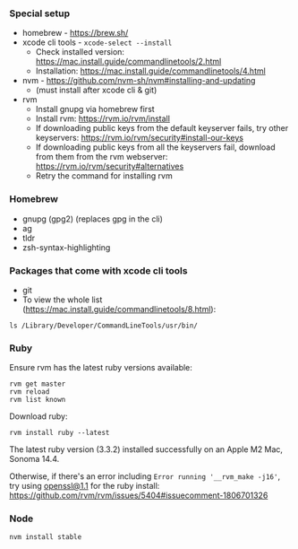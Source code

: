 ### Special setup
- homebrew - https://brew.sh/
- xcode cli tools - `xcode-select --install`
  - Check installed version: https://mac.install.guide/commandlinetools/2.html
  - Installation: https://mac.install.guide/commandlinetools/4.html
- nvm - https://github.com/nvm-sh/nvm#installing-and-updating
  - (must install after xcode cli & git)
- rvm
  - Install gnupg via homebrew first
  - Install rvm: https://rvm.io/rvm/install
  - If downloading public keys from the default keyserver fails, try other keyservers: https://rvm.io/rvm/security#install-our-keys
  - If downloading public keys from all the keyservers fail, download from them from the rvm webserver: https://rvm.io/rvm/security#alternatives
  - Retry the command for installing rvm

### Homebrew
- gnupg (gpg2) (replaces gpg in the cli)
- ag
- tldr
- zsh-syntax-highlighting

### Packages that come with xcode cli tools
- git
- To view the whole list (https://mac.install.guide/commandlinetools/8.html):
```
ls /Library/Developer/CommandLineTools/usr/bin/
```

### Ruby

Ensure rvm has the latest ruby versions available:
```
rvm get master
rvm reload
rvm list known
```

Download ruby:
```
rvm install ruby --latest
```
The latest ruby version (3.3.2) installed successfully on an Apple M2 Mac, Sonoma 14.4.

Otherwise, if there's an error including `Error running '__rvm_make -j16'`, try using openssl@1.1 for the ruby install: https://github.com/rvm/rvm/issues/5404#issuecomment-1806701326

### Node
```
nvm install stable
```
